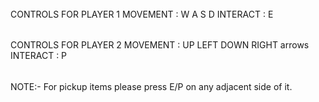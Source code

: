 ######
CONTROLS FOR PLAYER 1
MOVEMENT : W A S D
INTERACT : E
######
######
CONTROLS FOR PLAYER 2
MOVEMENT : UP LEFT DOWN RIGHT arrows
INTERACT : P
######

NOTE:- For pickup items please press E/P on any adjacent side of it. 
